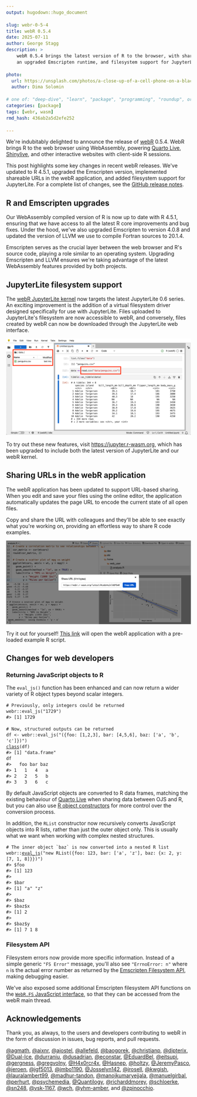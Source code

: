 ```yaml
---
output: hugodown::hugo_document

slug: webr-0-5-4
title: webR 0.5.4
date: 2025-07-11
author: George Stagg
description: >
    webR 0.5.4 brings the latest version of R to the browser, with sharing URLs,
    an upgraded Emscripten runtime, and filesystem support for JupyterLite.

photo:
  url: https://unsplash.com/photos/a-close-up-of-a-cell-phone-on-a-black-background-q_zV6O2h9vs
  author: Dima Solomin

# one of: "deep-dive", "learn", "package", "programming", "roundup", or "other"
categories: [package]
tags: [webr, wasm]
rmd_hash: 436ab2a5d2efe252

---
```


<!--
TODO:
* [x] Look over / edit the post's title in the yaml
* [x] Edit (or delete) the description; note this appears in the Twitter card
* [x] Pick category and tags (see existing with [`hugodown::tidy_show_meta()`](https://rdrr.io/pkg/hugodown/man/use_tidy_post.html))
* [x] Find photo & update yaml metadata
* [x] Create `thumbnail-sq.jpg`; height and width should be equal
* [x] Create `thumbnail-wd.jpg`; width should be >5x height
* [x] [`hugodown::use_tidy_thumbnails()`](https://rdrr.io/pkg/hugodown/man/use_tidy_post.html)
* [x] Add intro sentence, e.g. the standard tagline for the package
* [x] [`usethis::use_tidy_thanks()`](https://usethis.r-lib.org/reference/use_tidy_thanks.html)
-->

We're indubitably delighted to announce the release of [webR](https://docs.r-wasm.org/webr/v0.5.4/) 0.5.4. WebR brings R to the web browser using WebAssembly, powering [Quarto Live](https://r-wasm.github.io/quarto-live/), [Shinylive](https://shinylive.io/r/examples/), and other interactive websites with client-side R sessions.

This post highlights some key changes in recent webR releases. We've updated to R 4.5.1, upgraded the Emscripten version, implemented shareable URLs in the webR application, and added filesystem support for JupyterLite. For a complete list of changes, see the [GitHub release notes](https://github.com/r-wasm/webr/releases).

## R and Emscripten upgrades

Our WebAssembly compiled version of R is now up to date with R 4.5.1, ensuring that we have access to all the latest R core improvements and bug fixes. Under the hood, we've also upgraded Emscripten to version 4.0.8 and updated the version of LLVM we use to compile Fortran sources to 20.1.4.

Emscripten serves as the crucial layer between the web browser and R's source code, playing a role similar to an operating system. Upgrading Emscripten and LLVM ensures we're taking advantage of the latest WebAssembly features provided by both projects.

## JupyterLite filesystem support

The [webR JupyterLite kernel](https://pypi.org/project/jupyterlite-webr/) now targets the latest JupyterLite 0.6 series. An exciting improvement is the addition of a virtual filesystem driver designed specifically for use with JupyterLite. Files uploaded to JupyterLite's filesystem are now accessible to webR, and conversely, files created by webR can now be downloaded through the JupyterLite web interface.

<img src="images/jupyterlite.png" alt="Screenshot of JupyterLite running the webR kernel. A data file is shown uploaded to the JupyterLite UI and loaded into the webR session."/>

To try out these new features, visit <https://jupyter.r-wasm.org>, which has been upgraded to include both the latest version of JupyterLite and our webR kernel.

## Sharing URLs in the webR application

The webR application has been updated to support URL-based sharing. When you edit and save your files using the online editor, the application automatically updates the page URL to encode the current state of all open files.

Copy and share the URL with colleagues and they'll be able to see exactly what you're working on, providing an effortless way to share R code examples.

<img src="images/share.png" alt="Screenshot of the webR application. A sharing URL is shown in a modal display."/>

Try it out for yourself! <a href="https://webr.r-wasm.org/latest/#code=eJxNUDtOw0AQFa1PMVqatbCSADUFihIaaKCgjMabsb1i12vtTnBMywm4QxpukAtwL9bx8qlGmveZee%2Fj%2FdCipU%2Fao%2B0MzR4PHXJznDfO0ryncrML5Od%2F6BYZv86Oug2Mxsw6VC9YU5Cirjvj%2BErkmdGlRz%2FItMmz7ByWnpAJEIJCZvIwQuAqsF0Nr2EGPem64QJ6zQ0oZ5yHcgA1GN1uyWeTl7Ss0IcCMF7cww30UTHEGV2KpLqBChU7L6M2z3O4yABqcnbTOd2yDPqNIuf6HxCsc9xIS9y4bcSEsaKAMNLWt%2FdPq4lqsAwyTgDWbEZQLNHD8%2BnvU4T1jgysqkorTa0aRHFih135K1h7Z4EbgikHjGUG4sQcA4nkJy8XiwWYMuQJHFOKB20oQBfru4vluzZhP8HFMtUVRNxPb8drljZWt9qikfk37j%2Bfgw%3D%3D&a" target="_blank">This link</a> will open the webR application with a pre-loaded example R script.

## Changes for web developers

### Returning JavaScript objects to R

The `eval_js()` function has been enhanced and can now return a wider variety of R object types beyond scalar integers.

<!-- This output is pre-rendered because webr::eval_js() runs only under Emscripten -->

<div class="highlight">

<pre class='chroma'><code class='language-r' data-lang='r'><span><span class='c'># Previously, only integers could be returned</span></span>
<span><span class='nf'>webr</span><span class='nf'>::</span><span class='nf'>eval_js</span><span class='o'>(</span><span class='s'>"1729"</span><span class='o'>)</span></span>
<span><span class='c'>#&gt; [1] 1729</span></span>
<span><span class='c'></span></span>
<span><span class='c'># Now, structured outputs can be returned </span></span>
<span><span class='nv'>df</span> <span class='o'>&lt;-</span> <span class='nf'>webr</span><span class='nf'>::</span><span class='nf'>eval_js</span><span class='o'>(</span><span class='s'>"(&#123;foo: [1,2,3], bar: [4,5,6], baz: ['a', 'b', 'c']&#125;)"</span><span class='o'>)</span></span>
<span><span class='nf'><a href='https://rdrr.io/r/base/class.html'>class</a></span><span class='o'>(</span><span class='nv'>df</span><span class='o'>)</span></span>
<span><span class='c'>#&gt; [1] "data.frame"</span></span>
<span></span><span><span class='nv'>df</span></span>
<span><span class='c'>#&gt;   foo bar baz</span></span>
<span><span class='c'>#&gt; 1   1   4   a</span></span>
<span><span class='c'>#&gt; 2   2   5   b</span></span>
<span><span class='c'>#&gt; 3   3   6   c</span></span>
<span></span></code></pre>

</div>

By default JavaScript objects are converted to R data frames, matching the existing behaviour of [Quarto Live](https://r-wasm.github.io/quarto-live/) when sharing data between OJS and R, but you can also use [R object constructors](https://docs.r-wasm.org/webr/latest/api/js/modules/RWorker.html#classes) for more control over the conversion process.

In addition, the `RList` constructor now recursively converts JavaScript objects into R lists, rather than just the outer object only. This is usually what we want when working with complex nested structures.

<!-- This output is pre-rendered because webr::eval_js() runs only under Emscripten -->

<div class="highlight">

<pre class='chroma'><code class='language-r' data-lang='r'><span><span class='c'># The inner object `baz` is now converted into a nested R list</span></span>
<span><span class='nf'>webr</span><span class='nf'>::</span><span class='nf'><a href='https://rdrr.io/pkg/webr/man/eval_js.html'>eval_js</a></span><span class='o'>(</span><span class='s'>"new RList(&#123;foo: 123, bar: ['a', 'z'], baz: &#123;x: 2, y: [7, 1, 8]&#125;&#125;)"</span><span class='o'>)</span></span>
<span></span><span><span class='c'>#&gt; $foo</span></span>
<span><span class='c'>#&gt; [1] 123</span></span>
<span><span class='c'>#&gt; </span></span>
<span><span class='c'>#&gt; $bar</span></span>
<span><span class='c'>#&gt; [1] "a" "z"</span></span>
<span><span class='c'>#&gt; </span></span>
<span><span class='c'>#&gt; $baz</span></span>
<span><span class='c'>#&gt; $baz$x</span></span>
<span><span class='c'>#&gt; [1] 2</span></span>
<span><span class='c'>#&gt; </span></span>
<span><span class='c'>#&gt; $baz$y</span></span>
<span><span class='c'>#&gt; [1] 7 1 8</span></span>
<span></span></code></pre>

</div>

### Filesystem API

Filesystem errors now provide more specific information. Instead of a simple generic `"FS Error"` message, you'll also see `"ErrnoError: n"` where `n` is the actual error number as returned by the [Emscripten Filesystem API](https://emscripten.org/docs/api_reference/Filesystem-API.html), making debugging easier.

We've also exposed some additional Emscripten filesystem API functions on the [`WebR.FS` JavaScript interface](https://docs.r-wasm.org/webr/latest/api/js/classes/WebR.WebR.html#fs), so that they can be accessed from the webR main thread.

## Acknowledgements

Thank you, as always, to the users and developers contributing to webR in the form of discussion in issues, bug reports, and pull requests.

[@agmath](https://github.com/agmath), [@aixnr](https://github.com/aixnr), [@ajostel](https://github.com/ajostel), [@allefeld](https://github.com/allefeld), [@baogorek](https://github.com/baogorek), [@christianp](https://github.com/christianp), [@dipterix](https://github.com/dipterix), [@Dual-Ice](https://github.com/Dual-Ice), [@durraniu](https://github.com/durraniu), [@dusadrian](https://github.com/dusadrian), [@econstar](https://github.com/econstar), [@EduardBel](https://github.com/EduardBel), [@eitsupi](https://github.com/eitsupi), [@gergness](https://github.com/gergness), [@gregvolny](https://github.com/gregvolny), [@H4x0rcr4x](https://github.com/H4x0rcr4x), [@Hasnep](https://github.com/Hasnep), [@holtzy](https://github.com/holtzy), [@JeremyPasco](https://github.com/JeremyPasco), [@jeroen](https://github.com/jeroen), [@jgf5013](https://github.com/jgf5013), [@jmbo1190](https://github.com/jmbo1190), [@Josselyn142](https://github.com/Josselyn142), [@jrosell](https://github.com/jrosell), [@kwgish](https://github.com/kwgish), [@lauralambert99](https://github.com/lauralambert99), [@madhur-tandon](https://github.com/madhur-tandon), [@manojkumaryejjala](https://github.com/manojkumaryejjala), [@manuelgirbal](https://github.com/manuelgirbal), [@perhurt](https://github.com/perhurt), [@psychemedia](https://github.com/psychemedia), [@Quantilogy](https://github.com/Quantilogy), [@richarddmorey](https://github.com/richarddmorey), [@schloerke](https://github.com/schloerke), [@sn248](https://github.com/sn248), [@vsk-1167](https://github.com/vsk-1167), [@wch](https://github.com/wch), [@yhm-amber](https://github.com/yhm-amber), and [@zpinocchio](https://github.com/zpinocchio).

